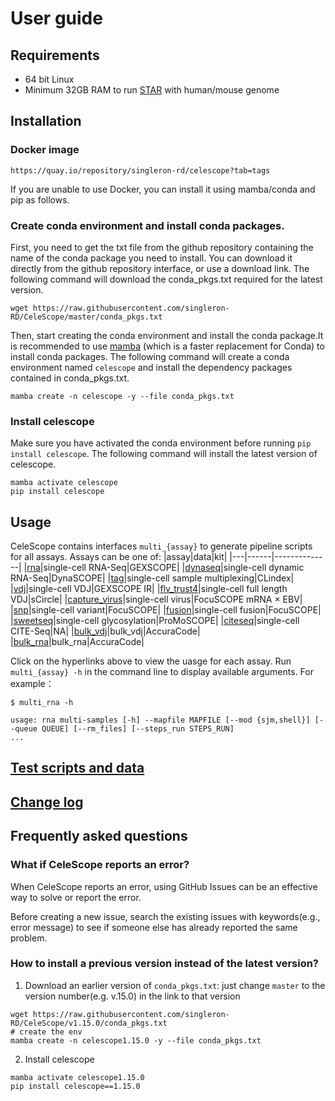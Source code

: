 # User guide

## Requirements

- 64 bit Linux
- Minimum 32GB RAM to run [STAR](https://github.com/alexdobin/STAR) with human/mouse genome


## Installation

### Docker image

```
https://quay.io/repository/singleron-rd/celescope?tab=tags
```
If you are unable to use Docker, you can install it using mamba/conda and pip as follows.

### Create conda environment and install conda packages. 
First, you need to get the txt file from the github repository containing the name of the conda package you need to install. You can download it directly from the github repository interface, or use a download link.
The following command will download the conda_pkgs.txt required for the latest version.
```
wget https://raw.githubusercontent.com/singleron-RD/CeleScope/master/conda_pkgs.txt
```

Then, start creating the conda environment and install the conda package.It is recommended to use [mamba](https://mamba.readthedocs.io/en/latest/installation/mamba-installation.html) (which is a faster replacement for Conda) to install conda packages.
The following command will create a conda environment named `celescope` and install the dependency packages contained in conda_pkgs.txt.
```
mamba create -n celescope -y --file conda_pkgs.txt
```

### Install celescope

Make sure you have activated the conda environment before running `pip install celescope`. The following command will install the latest version of celescope.
```
mamba activate celescope
pip install celescope
```

## Usage

CeleScope contains interfaces `multi_{assay}` to generate pipeline scripts for all assays. Assays can be one of:
|assay|data|kit|
|---|------|--------------|
|[rna](./assay/multi_rna.md)|single-cell RNA-Seq|GEXSCOPE|
|[dynaseq](./assay/multi_dynaseq.md)|single-cell dynamic RNA-Seq|DynaSCOPE|
|[tag](./assay/multi_tag.md)|single-cell sample multiplexing|CLindex|
|[vdj](./assay/multi_vdj.md)|single-cell VDJ|GEXSCOPE IR|
|[flv_trust4](./assay/multi_flv_trust4.md)|single-cell full length VDJ|sCircle|
|[capture_virus](./assay/multi_capture_virus.md)|single-cell virus|FocuSCOPE mRNA × EBV|
|[snp](./assay/multi_snp.md)|single-cell variant|FocuSCOPE|
|[fusion](./assay/multi_fusion.md)|single-cell fusion|FocuSCOPE|
|[sweetseq](assay/multi_sweetseq.md)|single-cell glycosylation|ProMoSCOPE|
|[citeseq](assay/multi_citeseq.md)|single-cell CITE-Seq|NA|
|[bulk_vdj](assay/multi_bulk_vdj.md)|bulk_vdj|AccuraCode|
|[bulk_rna](assay/multi_bulk_rna.md)|bulk_rna|AccuraCode|


Click on the hyperlinks above to view the uasge for each assay. Run `multi_{assay} -h` in the command line to display available arguments. For example：
```
$ multi_rna -h

usage: rna multi-samples [-h] --mapfile MAPFILE [--mod {sjm,shell}] [--queue QUEUE] [--rm_files] [--steps_run STEPS_RUN]
...
```


## [Test scripts and data](https://github.com/singleron-RD/celescope_test_script)

## [Change log](./CHANGELOG.md)

## Frequently asked questions

### What if CeleScope reports an error?

When CeleScope reports an error, using GitHub Issues can be an effective way to solve or report the error.

Before creating a new issue, search the existing issues with keywords(e.g., error message) to see if someone else has already reported the same problem. 

### How to install a previous version instead of the latest version?

1. Download an earlier version of `conda_pkgs.txt`: just change `master` to the version number(e.g. v.15.0) in the link to that version 
```
wget https://raw.githubusercontent.com/singleron-RD/CeleScope/v1.15.0/conda_pkgs.txt
# create the env
mamba create -n celescope1.15.0 -y --file conda_pkgs.txt
```

2. Install celescope
```
mamba activate celescope1.15.0
pip install celescope==1.15.0
```



 
